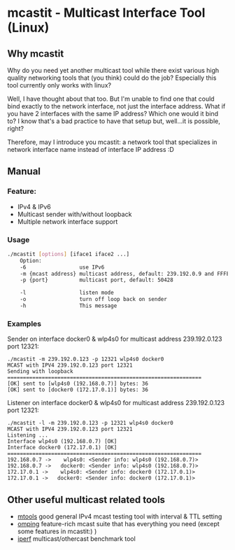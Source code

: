 # mcastit - Multicast Interface Tool (Linux)

## Why mcastit
Why do you need yet another multicast tool while there exist various high quality networking tools that (you think) could do the job? Especially this tool currently only works with linux?

Well, I have thought about that too. But I'm unable to find one that could bind exactly to the network interface, not just the interface address. What if you have 2 interfaces with the same IP address? Which one would it bind to? I know that's a bad practice to have that setup but, well...it is possible, right?

Therefore, may I introduce you mcastit: a network tool that specializes in network interface name instead of interface IP address :D

## Manual
### Feature:

 * IPv4 & IPv6
 * Multicast sender with/without loopback
 * Multiple network interface support


### Usage

```bash
./mcastit [options] [iface1 iface2 ...]
    Option:
    -6                 use IPv6
    -m {mcast address} multicast address, default: 239.192.0.9 and FFFE::1:FF47:0(v6)
    -p {port}          multicast port, default: 50428

    -l                 listen mode
    -o                 turn off loop back on sender
    -h                 This message
```
### Examples
Sender on interface docker0 & wlp4s0 for multicast address 239.192.0.123 port 12321:
```
./mcastit -m 239.192.0.123 -p 12321 wlp4s0 docker0
MCAST with IPV4 239.192.0.123 port 12321
Sending with loopback
==============================================================
[OK] sent to [wlp4s0 (192.168.0.7)] bytes: 36
[OK] sent to [docker0 (172.17.0.1)] bytes: 36
```

Listener on interface docker0 & wlp4s0 for multicast address 239.192.0.123 port 12321:
```
./mcastit -l -m 239.192.0.123 -p 12321 wlp4s0 docker0
MCAST with IPV4 239.192.0.123 port 12321
Listening ...
Interface wlp4s0 (192.168.0.7) [OK]
Interface docker0 (172.17.0.1) [OK]
==============================================================
192.168.0.7 ->    wlp4s0: <Sender info: wlp4s0 (192.168.0.7)>
192.168.0.7 ->   docker0: <Sender info: wlp4s0 (192.168.0.7)>
172.17.0.1 ->    wlp4s0: <Sender info: docker0 (172.17.0.1)>
172.17.0.1 ->   docker0: <Sender info: docker0 (172.17.0.1)>
```

## Other useful multicast related tools

 * [mtools](https://github.com/troglobit/mtools) good general IPv4 mcast testing tool with interval & TTL setting
 * [omping](https://github.com/troglobit/omping) feature-rich mcast suite that has everything you need (except some features in mcastit:) )
 * [iperf](https://iperf.fr/iperf-doc.php) multicast/othercast benchmark tool
 
